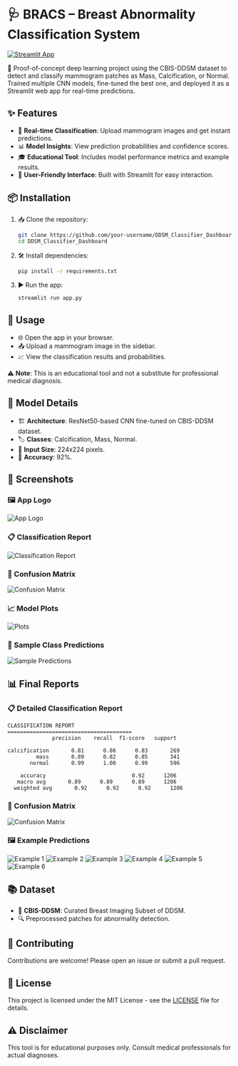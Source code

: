 # 🩺 BRACS – Breast Abnormality Classification System

[![Streamlit App](https://static.streamlit.io/badges/streamlit_badge_black_white.svg)](https://share.streamlit.io/your-username/your-repo/main/app.py)

🧠 Proof-of-concept deep learning project using the CBIS-DDSM dataset to detect and classify mammogram patches as Mass, Calcification, or Normal. Trained multiple CNN models, fine-tuned the best one, and deployed it as a Streamlit web app for real-time predictions.

## ✨ Features

- 🔬 **Real-time Classification**: Upload mammogram images and get instant predictions.
- 📊 **Model Insights**: View prediction probabilities and confidence scores.
- 🎓 **Educational Tool**: Includes model performance metrics and example results.
- 👤 **User-Friendly Interface**: Built with Streamlit for easy interaction.

## 📦 Installation

1. 📥 Clone the repository:

   ```bash
   git clone https://github.com/your-username/DDSM_Classifier_Dashboard.git
   cd DDSM_Classifier_Dashboard
   ```

2. 🛠️ Install dependencies:

   ```bash
   pip install -r requirements.txt
   ```

3. ▶️ Run the app:
   ```bash
   streamlit run app.py
   ```

## 📖 Usage

- 🌐 Open the app in your browser.
- 📤 Upload a mammogram image in the sidebar.
- 📈 View the classification results and probabilities.

⚠️ **Note**: This is an educational tool and not a substitute for professional medical diagnosis.

## 🤖 Model Details

- 🏗️ **Architecture**: ResNet50-based CNN fine-tuned on CBIS-DDSM dataset.
- 🏷️ **Classes**: Calcification, Mass, Normal.
- 📏 **Input Size**: 224x224 pixels.
- 🎯 **Accuracy**: 92%.

## 📸 Screenshots

### 🖼️ App Logo

![App Logo](assets/app_logo.png)

### 📋 Classification Report

![Classification Report](assets/Classification%20Report.png)

### 🔄 Confusion Matrix

![Confusion Matrix](assets/Confusion%20Matrix.png)

### 📈 Model Plots

![Plots](assets/Plots.png)

### 🎯 Sample Class Predictions

![Sample Predictions](assets/Sample%20Class%20Predictions.png)

## 📊 Final Reports

### 📋 Detailed Classification Report

```
CLASSIFICATION REPORT
=======================================
              precision    recall  f1-score   support

calcification       0.81      0.86      0.83       269
         mass       0.89      0.82      0.85       341
       normal       0.99      1.00      0.99       596

    accuracy                           0.92      1206
   macro avg       0.89      0.89      0.89      1206
  weighted avg       0.92      0.92      0.92      1206
```

### 🔄 Confusion Matrix

![Confusion Matrix](report_assets/confusion_matrix.png)

### 🖼️ Example Predictions

![Example 1](report_assets/example_prediction_1.png)
![Example 2](report_assets/example_prediction_2.png)
![Example 3](report_assets/example_prediction_3.png)
![Example 4](report_assets/example_prediction_4.png)
![Example 5](report_assets/example_prediction_5.png)
![Example 6](report_assets/example_prediction_6.png)

## 📚 Dataset

- 📖 **CBIS-DDSM**: Curated Breast Imaging Subset of DDSM.
- 🔍 Preprocessed patches for abnormality detection.

## 🤝 Contributing

Contributions are welcome! Please open an issue or submit a pull request.

## 📜 License

This project is licensed under the MIT License - see the [LICENSE](LICENSE) file for details.

## ⚠️ Disclaimer

This tool is for educational purposes only. Consult medical professionals for actual diagnoses.
